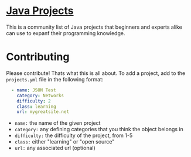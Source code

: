 # [Java Projects](https://schwartzadev.github.io/java-projects)
This is a community list of Java projects that beginners and experts alike can use to expanf their programming knowledge.

# Contributing
Please contribute! Thats what this is all about. To add a project, add to the `projects.yml` file in the following format:

```yaml
  - name: JSON Test
    category: Networks
    difficulty: 2
    class: learning
    url: mygreatsite.net
```
- `name:` the name of the given project
- `category:` any defining categories that you think the object belongs in
- `difficulty:` the difficulty of the project, from 1-5
- `class:` either "learning" or "open source"
- `url:` any associated url (optional)
